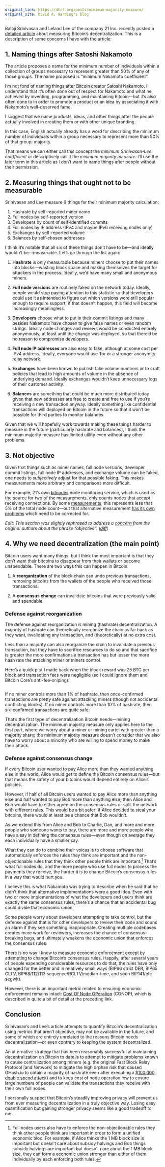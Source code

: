 ```yaml
---
original_link: https://dtrt.org/posts/minimum-majority-measure/
original_site: David A. Harding's blog
---
```


Balaji Srinivasan and Leland Lee of the company 21 Inc. recently posted a [detailed article](https://news.21.co/quantifying-decentralization-e39db233c28e) about measuring Bitcoin’s decentralization. This is a description of some concerns I have with the article:

## 1\. Naming things after Satoshi Nakamoto

The article proposes a name for the minimum number of individuals within a collection of groups necessary to represent greater than 50% of any of those groups. The name proposed is “minimum Nakamoto coefficient”.

I’m not fond of naming things after Bitcoin creator Satoshi Nakamoto. I understand that it’s often done out of respect for Nakamoto and what he achieved by inventing, programming, and maintaining Bitcoin—but it’s also often done to in order to promote a product or an idea by associating it with Nakamoto’s well-deserved fame.

I suggest that we name products, ideas, and other things after the people actually involved in creating them or with other unique branding.

In this case, English actually already has a word for describing the minimum number of individuals within a group necessary to represent more than 50% of that group: majority.

That means we can either call this concept the _minimum Srinivasan-Lee coefficient_ or descriptively call it the _minimum majority measure._ I’ll use the later term in this article as I don’t want to name things after people without their permission.

## 2\. Measuring things that ought not to be measurable

Srinivasan and Lee measure 6 things for their minimum majority calculation:

1.  Hashrate by self-reported miner name
2.  Full nodes by self-reported version
3.  Developers by count of self-identified commits
4.  Full nodes by IP address (IPv4 and maybe IPv6 receiving nodes only)
5.  Exchanges by self-reported volume
6.  Balances by self-chosen addresses

I think it’s notable that all six of these things don’t have to be—and ideally wouldn’t be—measurable. Let’s go through the list again:

1. **Hashrate** is only measurable because miners choose to put their names into blocks—wasting block space and making themselves the target for attackers in the process. Ideally, we’d have many small and anonymous miners.

2. **Full node versions** are routinely faked on the network today. Ideally, people would stop paying attention to this statistic so that developers could use it as intended to figure out which versions were still popular enough to require support; if that doesn’t happen, this field will become increasingly meaningless.

3. **Developers** choose what to put in their commit listings and many besides Nakamoto have chosen to give false names or even random strings. Ideally code changes and reviews would be conducted entirely anonymously, at least until the change was deployed, so that there’d be no reason to compromise developers.

4. **Full node IP addresses** are also easy to fake, although at some cost per IPv4 address. Ideally, everyone would use Tor or a stronger anonymity relay network.

5. **Exchanges** have been known to publish fake volume numbers or to craft policies that lead to high amounts of volume in the absence of underlying demand. Ideally exchanges wouldn’t keep unnecessary logs of their customer activity.

6. **Balances** are something that could be much more distributed today given that new addresses are free to create and free to use if you’re receiving a new transaction anyway. Ideally something like confidential transactions will deployed on Bitcoin in the future so that it won’t be possible for third parties to monitor balances.

Given that we will hopefully work towards making these things harder to measure in the future (particularly hashrate and balances), I think the minimum majority measure has limited utility even without any other problems.

## 3\. Not objective

Given that things such as miner names, full node versions, developer commit listings, full node IP addresses, and exchange volume can be faked, one needs to _subjectively_ adjust for that possible faking. This makes measurements more arbitrary and comparisons more difficult.

For example, 21’s own [bitnodes](https://bitnodes.21.co/) node monitoring service, which is used as the source for two of the measurements, only counts nodes that accept receiving connections. By some [measurements](http://luke.dashjr.org/programs/bitcoin/files/charts/software.html), this represents less that 5% of the total node count—but that alternative measurement [has its own problems](https://twitter.com/hrdng/status/884507512862593025) which need to be corrected for.

_Edit: This section was slightly rephrased to address a [concern](https://twitter.com/balajis/status/891438172248223744) from the original authors about the phrase “objective”. ([diff](https://dtrt.org/aux/minimum-majority-measure-diff1.html))_

## 4\. Why we need decentralization (the main point)

Bitcoin users want many things, but I think the most important is that they don’t want their bitcoins to disappear from their wallets or become unspendable. There are two ways this can happen in Bitcoin:

1. A **reorganization** of the block chain can undo previous transactions, removing bitcoins from the wallets of the people who received those transactions.

2. A **consensus change** can invalidate bitcoins that were previously valid and spendable.

### Defense against reorganization

The defense against reorganization is mining (hashrate) decentralization. A majority of hashrate can theoretically reorganize the chain as far back as they want, invalidating any transaction, and (theoretically) at no extra cost.

Less than a majority can also reorganize the chain to invalidate a previous transaction, but they have to sacrifice resources to do so and that sacrifice is greater the more confirmations a transaction has but lesser the more hash rate the attacking miner or miners control.

Here’s a quick plot I made back when the block reward was 25 BTC per block and transaction fees were negligible (so I could ignore them and Bitcoin Core’s anti-fee-sniping):

<figure>
  <img src="/static/img/mempool/against-the-minimum-majority-measure/en-confirmed-double-spend-cost.png" alt="" />
</figure>

If no miner controls more than 1% of hashrate, then once-confirmed transactions are pretty safe against attacking miners (though not accidental conflicting blocks). If no miner controls more than 10% of hashrate, then six-confirmed transactions are quite safe.

That’s the first type of decentralization Bitcoin needs—mining decentralization. The minimum majority measure only applies here to the first part, where we worry about a miner or mining cartel with greater than a majority share; the minimum majority measure doesn’t consider that we also have to worry about a minority who are willing to spend money to make their attack.

### Defense against consensus change

If every Bitcoin user wanted to pay Alice more than they wanted anything else in the world, Alice would get to define the Bitcoin consensus rules—but that means the safety of your bitcoins would depend entirely on Alice’s policies.

However, if half of all Bitcoin users wanted to pay Alice more than anything else and half wanted to pay Bob more than anything else, then Alice and Bob would have to either agree on the consensus rules or split the network with different rules. This would be a bit safer: if Alice decided to steal your bitcoins, there would at least be a chance that Bob wouldn’t.

As we extend this from Alice and Bob to Charlie, Dan, and more and more people who someone wants to pay, there are more and more people who have a say in defining the consensus rules—even though on average they each individually have a smaller say.

What they can do to combine their voices is to choose software that automatically enforces the rules they think are important and the non-objectionable rules that they think other people think are important.[^1] That’s what full nodes do, and the more people who use full nodes to process the payments they receive, the harder it is to change Bitcoin’s consensus rules in a way that would hurt you.

I believe this is what Nakamoto was trying to describe when he said that he didn’t think that alternative implementations were a good idea. Even with two or more implementations of what the developers and users think are exactly the same consensus rules, there’s a chance that an accidental bug could divide that economic union.

Some people worry about developers attempting to take control, but the defense against that is for other developers to review their code and sound an alarm if they see something inappropriate. Creating multiple codebases creates more work for reviewers, increases the chance of consensus-breaking bugs, and ultimately weakens the economic union that enforces the consensus rules.

There is no way I know to measure economic enforcement except by attempting to change Bitcoin’s consensus rules. Happily, after several years of people expending considerable resources to do that, the rules have only changed for the better and in relatively small ways (BIP66 strict DER, BIP65 CLTV, BIP68/112/113 sequence/RCLTV/median-time, and soon BIP141/etc segwit).

However, there is an important metric related to ensuring economic enforcement remains intact: [Cost Of Node OPeration](http://www.truthcoin.info/blog/measuring-decentralization/) (CONOP), which is described in quite a bit of detail at the preceding link.

## Conclusion

Srinivasan’s and Lee’s article attempts to quantify Bitcoin’s decentralization using metrics that aren’t objective, may not be available in the future, and some of which are entirely unrelated to the reasons Bitcoin needs decentralization—or even contrary to keeping the system decentralized.

An alternative strategy that has been reasonably successful at maintaining decentralization on Bitcoin to date is to attempt to mitigate problems known to cause centralization among miners (e.g. the original Fast Block Relay Protocol [and Network] to mitigate the high orphan risk that caused GHash.io to obtain a majority of hashrate even after executing a [$100,000 double spend attack](https://bitcointalk.org/index.php?topic=321630.msg3445371)) and to keep cost of node operation low to ensure large numbers of people can validate the transactions they receive with their own full nodes.

I personally suspect that Bitcoin’s steadily improving privacy will prevent us from ever measuring decentralization in a truly objective way. Losing easy quantification but gaining stronger privacy seems like a good tradeoff to me.

[^1]: Full nodes users also have to enforce the non-objectionable rules they think other people think are important in order to form a unified economic bloc. For example, if Alice thinks the 1 MB block size is important but doesn’t care about subsidy halvings and Bob things subsidy halvings are important but doesn’t care about the 1 MB block size, they can form a economic union stronger than either of them individually by each enforcing both rules.
